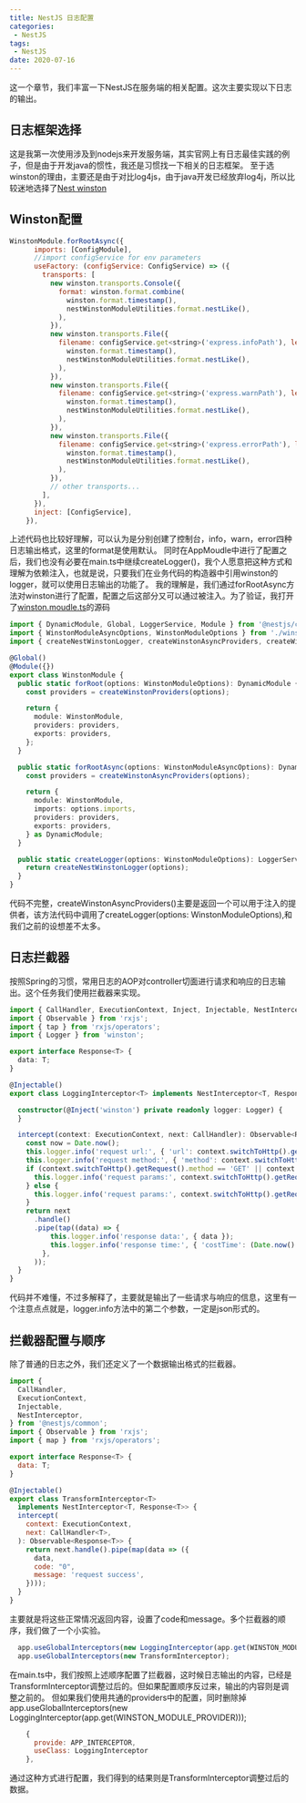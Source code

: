 ```yaml
---
title: NestJS 日志配置
categories: 
 - NestJS
tags:
 - NestJS
date: 2020-07-16
---
```


这一个章节，我们丰富一下NestJS在服务端的相关配置。这次主要实现以下日志的输出。

## 日志框架选择
这是我第一次使用涉及到nodejs来开发服务端，其实官网上有日志最佳实践的例子，但是由于开发java的惯性，我还是习惯找一下相关的日志框架。
至于选winston的理由，主要还是由于对比log4js，由于java开发已经放弃log4j，所以比较迷地选择了[Nest winston](https://github.com/gremo/nest-winston)

## Winston配置
``` js
WinstonModule.forRootAsync({
      imports: [ConfigModule],
      //import configService for env parameters
      useFactory: (configService: ConfigService) => ({
        transports: [
          new winston.transports.Console({
            format: winston.format.combine(
              winston.format.timestamp(),
              nestWinstonModuleUtilities.format.nestLike(),
            ),
          }),
          new winston.transports.File({
            filename: configService.get<string>('express.infoPath'), level: 'info', format: winston.format.combine(
              winston.format.timestamp(),
              nestWinstonModuleUtilities.format.nestLike(),
            ),
          }),
          new winston.transports.File({
            filename: configService.get<string>('express.warnPath'), level: 'warn', format: winston.format.combine(
              winston.format.timestamp(),
              nestWinstonModuleUtilities.format.nestLike(),
            ),
          }),
          new winston.transports.File({
            filename: configService.get<string>('express.errorPath'), level: 'error', format: winston.format.combine(
              winston.format.timestamp(),
              nestWinstonModuleUtilities.format.nestLike(),
            ),
          }),
          // other transports...
        ],
      }),
      inject: [ConfigService],
    }),
```
上述代码也比较好理解，可以认为是分别创建了控制台，info，warn，error四种日志输出格式，这里的format是使用默认。 
同时在AppMoudle中进行了配置之后，我们也没有必要在main.ts中继续createLogger()，我个人愿意把这种方式和理解为依赖注入，也就是说，只要我们在业务代码的构造器中引用winston的logger，就可以使用日志输出的功能了。 
我的理解是，我们通过forRootAsync方法对winston进行了配置，配置之后这部分又可以通过被注入。为了验证，我打开了[winston.moudle.ts](https://github.com/gremo/nest-winston/blob/master/src/winston.module.ts)的源码
``` ts
import { DynamicModule, Global, LoggerService, Module } from '@nestjs/common';
import { WinstonModuleAsyncOptions, WinstonModuleOptions } from './winston.interfaces';
import { createNestWinstonLogger, createWinstonAsyncProviders, createWinstonProviders } from './winston.providers';

@Global()
@Module({})
export class WinstonModule {
  public static forRoot(options: WinstonModuleOptions): DynamicModule {
    const providers = createWinstonProviders(options);

    return {
      module: WinstonModule,
      providers: providers,
      exports: providers,
    };
  }

  public static forRootAsync(options: WinstonModuleAsyncOptions): DynamicModule {
    const providers = createWinstonAsyncProviders(options);

    return {
      module: WinstonModule,
      imports: options.imports,
      providers: providers,
      exports: providers,
    } as DynamicModule;
  }

  public static createLogger(options: WinstonModuleOptions): LoggerService {
    return createNestWinstonLogger(options);
  }
} 
```
代码不完整，createWinstonAsyncProviders()主要是返回一个可以用于注入的提供者，该方法代码中调用了createLogger(options: WinstonModuleOptions),和我们之前的设想差不太多。

## 日志拦截器
按照Spring的习惯，常用日志的AOP对controller切面进行请求和响应的日志输出。这个任务我们使用拦截器来实现。
``` ts
import { CallHandler, ExecutionContext, Inject, Injectable, NestInterceptor } from '@nestjs/common';
import { Observable } from 'rxjs';
import { tap } from 'rxjs/operators';
import { Logger } from 'winston';

export interface Response<T> {
  data: T;
}

@Injectable()
export class LoggingInterceptor<T> implements NestInterceptor<T, Response<T>> {

  constructor(@Inject('winston') private readonly logger: Logger) {
  }

  intercept(context: ExecutionContext, next: CallHandler): Observable<Response<T>> {
    const now = Date.now();
    this.logger.info('request url:', { 'url': context.switchToHttp().getRequest().url });
    this.logger.info('request method:', { 'method': context.switchToHttp().getRequest().method });
    if (context.switchToHttp().getRequest().method == 'GET' || context.switchToHttp().getRequest().method == 'DELETE') {
      this.logger.info('request params:', context.switchToHttp().getRequest().query);
    } else {
      this.logger.info('request params:', context.switchToHttp().getRequest().body);
    }
    return next
      .handle()
      .pipe(tap((data) => {
          this.logger.info('response data:', { data });
          this.logger.info('response time:', { 'costTime': (Date.now() - now) + 'ms' });
        },
      ));
  }
}
```
代码并不难懂，不过多解释了，主要就是输出了一些请求与响应的信息，这里有一个注意点点就是，logger.info方法中的第二个参数，一定是json形式的。 

## 拦截器配置与顺序
除了普通的日志之外，我们还定义了一个数据输出格式的拦截器。
```js
import {
  CallHandler,
  ExecutionContext,
  Injectable,
  NestInterceptor,
} from '@nestjs/common';
import { Observable } from 'rxjs';
import { map } from 'rxjs/operators';

export interface Response<T> {
  data: T;
}

@Injectable()
export class TransformInterceptor<T>
  implements NestInterceptor<T, Response<T>> {
  intercept(
    context: ExecutionContext,
    next: CallHandler<T>,
  ): Observable<Response<T>> {
    return next.handle().pipe(map(data => ({
      data,
      code: "0",
      message: 'request success',
    })));
  }
}
```
主要就是将这些正常情况返回内容，设置了code和message。多个拦截器的顺序，我们做了一个小实验。
``` js
  app.useGlobalInterceptors(new LoggingInterceptor(app.get(WINSTON_MODULE_PROVIDER)));
  app.useGlobalInterceptors(new TransformInterceptor);
```
在main.ts中，我们按照上述顺序配置了拦截器，这时候日志输出的内容，已经是TransformInterceptor调整过后的。但如果配置顺序反过来，输出的内容则是调整之前的。
但如果我们使用共通的providers中的配置，同时删除掉 app.useGlobalInterceptors(new LoggingInterceptor(app.get(WINSTON_MODULE_PROVIDER)));
```js
    {
      provide: APP_INTERCEPTOR,
      useClass: LoggingInterceptor
    },
```
通过这种方式进行配置，我们得到的结果则是TransformInterceptor调整过后的数据。










 

